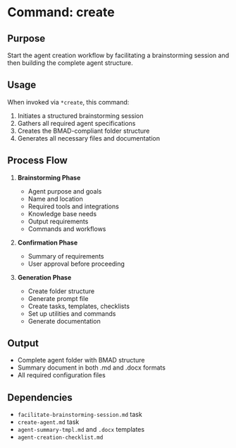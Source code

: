 # Command: create

## Purpose
Start the agent creation workflow by facilitating a brainstorming session and then building the complete agent structure.

## Usage
When invoked via `*create`, this command:
1. Initiates a structured brainstorming session
2. Gathers all required agent specifications
3. Creates the BMAD-compliant folder structure
4. Generates all necessary files and documentation

## Process Flow
1. **Brainstorming Phase**
   - Agent purpose and goals
   - Name and location
   - Required tools and integrations
   - Knowledge base needs
   - Output requirements
   - Commands and workflows

2. **Confirmation Phase**
   - Summary of requirements
   - User approval before proceeding

3. **Generation Phase**
   - Create folder structure
   - Generate prompt file
   - Create tasks, templates, checklists
   - Set up utilities and commands
   - Generate documentation

## Output
- Complete agent folder with BMAD structure
- Summary document in both .md and .docx formats
- All required configuration files

## Dependencies
- `facilitate-brainstorming-session.md` task
- `create-agent.md` task
- `agent-summary-tmpl.md` and `.docx` templates
- `agent-creation-checklist.md`